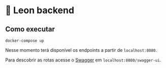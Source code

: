 # :lion: Leon backend

## Como executar

```shell
docker-compose up
```

Nesse momento terá disponível os endpoints a partir de `localhost:8080`.

Para descobrir as rotas acesse o [Swagger](https://swagger.io/) em `localhost:8080/swagger-ui`.
